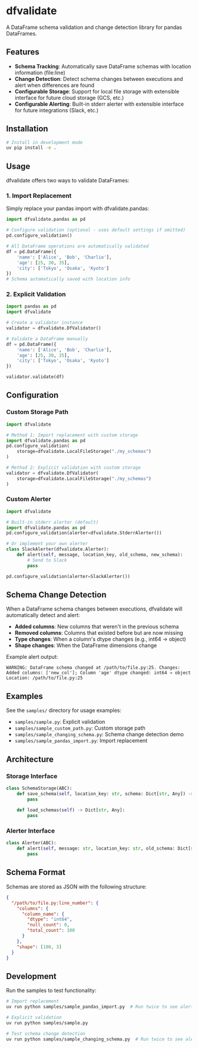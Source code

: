 # dfvalidate

A DataFrame schema validation and change detection library for pandas DataFrames.

## Features

- **Schema Tracking**: Automatically save DataFrame schemas with location information (file:line)
- **Change Detection**: Detect schema changes between executions and alert when differences are found
- **Configurable Storage**: Support for local file storage with extensible interface for future cloud storage (GCS, etc.)
- **Configurable Alerting**: Built-in stderr alerter with extensible interface for future integrations (Slack, etc.)

## Installation

```bash
# Install in development mode
uv pip install -e .
```

## Usage

dfvalidate offers two ways to validate DataFrames:

### 1. Import Replacement

Simply replace your pandas import with dfvalidate.pandas:

```python
import dfvalidate.pandas as pd

# Configure validation (optional - uses default settings if omitted)
pd.configure_validation()

# All DataFrame operations are automatically validated
df = pd.DataFrame({
    'name': ['Alice', 'Bob', 'Charlie'],
    'age': [25, 30, 35],
    'city': ['Tokyo', 'Osaka', 'Kyoto']
})
# Schema automatically saved with location info
```

### 2. Explicit Validation

```python
import pandas as pd
import dfvalidate

# Create a validator instance
validator = dfvalidate.DfValidator()

# Validate a DataFrame manually
df = pd.DataFrame({
    'name': ['Alice', 'Bob', 'Charlie'],
    'age': [25, 30, 35],
    'city': ['Tokyo', 'Osaka', 'Kyoto']
})

validator.validate(df)
```

## Configuration

### Custom Storage Path

```python
import dfvalidate

# Method 1: Import replacement with custom storage
import dfvalidate.pandas as pd
pd.configure_validation(
    storage=dfvalidate.LocalFileStorage("./my_schemas")
)

# Method 2: Explicit validation with custom storage
validator = dfvalidate.DfValidator(
    storage=dfvalidate.LocalFileStorage("./my_schemas")
)
```

### Custom Alerter

```python
import dfvalidate

# Built-in stderr alerter (default)
import dfvalidate.pandas as pd
pd.configure_validation(alerter=dfvalidate.StderrAlerter())

# Or implement your own alerter
class SlackAlerter(dfvalidate.Alerter):
    def alert(self, message, location_key, old_schema, new_schema):
        # Send to Slack
        pass

pd.configure_validation(alerter=SlackAlerter())
```

## Schema Change Detection

When a DataFrame schema changes between executions, dfvalidate will automatically detect and alert:

- **Added columns**: New columns that weren't in the previous schema
- **Removed columns**: Columns that existed before but are now missing
- **Type changes**: When a column's dtype changes (e.g., int64 → object)
- **Shape changes**: When the DataFrame dimensions change

Example alert output:
```
WARNING: DataFrame schema changed at /path/to/file.py:25. Changes: Added columns: ['new_col']; Column 'age' dtype changed: int64 → object
Location: /path/to/file.py:25
```

## Examples

See the `samples/` directory for usage examples:

- `samples/sample.py`: Explicit validation
- `samples/sample_custom_path.py`: Custom storage path
- `samples/sample_changing_schema.py`: Schema change detection demo
- `samples/sample_pandas_import.py`: Import replacement

## Architecture

### Storage Interface

```python
class SchemaStorage(ABC):
    def save_schema(self, location_key: str, schema: Dict[str, Any]) -> None:
        pass
    
    def load_schemas(self) -> Dict[str, Any]:
        pass
```

### Alerter Interface

```python
class Alerter(ABC):
    def alert(self, message: str, location_key: str, old_schema: Dict[str, Any], new_schema: Dict[str, Any]) -> None:
        pass
```

## Schema Format

Schemas are stored as JSON with the following structure:

```json
{
  "/path/to/file.py:line_number": {
    "columns": {
      "column_name": {
        "dtype": "int64",
        "null_count": 0,
        "total_count": 100
      }
    },
    "shape": [100, 3]
  }
}
```

## Development

Run the samples to test functionality:

```bash
# Import replacement
uv run python samples/sample_pandas_import.py  # Run twice to see alerts

# Explicit validation
uv run python samples/sample.py

# Test schema change detection
uv run python samples/sample_changing_schema.py  # Run twice to see alerts
```